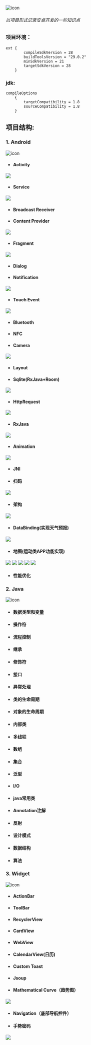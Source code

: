 ![icon](https://gitee.com/ZhangQQ_123/DeveloperHelper/raw/master/pics/icon_lancher.png)
###### 以项目形式记录安卓开发的一些知识点

### 项目环境：

```
ext {
        compileSdkVersion = 28
        buildToolsVersion = "29.0.2"
        minSdkVersion = 21
        targetSdkVersion = 28
    }
```
### jdk:


```
compileOptions 
    {
        targetCompatibility = 1.8
        sourceCompatibility = 1.8
    }
```
## 项目结构:


### 1. Android
![icon](https://gitee.com/ZhangQQ_123/DeveloperHelper/raw/master/pics/android.jpg)
- #### Activity
![](https://gitee.com/ZhangQQ_123/DeveloperHelper/raw/master/pics/activity.jpg)
- #### Service
![](https://gitee.com/ZhangQQ_123/DeveloperHelper/raw/master/pics/service.jpg)
- #### Broadcast Receiver
- #### Content Provider
![](https://gitee.com/ZhangQQ_123/DeveloperHelper/raw/master/pics/contentProvider.jpg)
- #### Fragment
![](https://gitee.com/ZhangQQ_123/DeveloperHelper/raw/master/pics/fragment.jpg)
- #### Dialog
- #### Notification
![](https://gitee.com/ZhangQQ_123/DeveloperHelper/raw/master/pics/notification.jpg)
- #### Touch Event
![](https://gitee.com/ZhangQQ_123/DeveloperHelper/raw/master/pics/touchEnent.jpg)
- #### Bluetooth
- #### NFC
- #### Camera
![](https://gitee.com/ZhangQQ_123/DeveloperHelper/raw/master/pics/camera.jpg)
- #### Layout
- #### Sqlite(RxJava+Room)
![](https://gitee.com/ZhangQQ_123/DeveloperHelper/raw/master/pics/database.jpg)
- #### HttpRequest
![](https://gitee.com/ZhangQQ_123/DeveloperHelper/raw/master/pics/http.jpg)
- #### RxJava
![](https://gitee.com/ZhangQQ_123/DeveloperHelper/raw/master/pics/rxjava.jpg)
- #### Animation
![](https://gitee.com/ZhangQQ_123/DeveloperHelper/raw/master/pics/animation.jpg)
- #### JNI
- #### 扫码
![](https://gitee.com/ZhangQQ_123/DeveloperHelper/raw/master/pics/scan.jpg)
- #### 架构
![](https://gitee.com/ZhangQQ_123/DeveloperHelper/raw/master/pics/jiagou.jpg)
- #### DataBinding(实现天气预报)
![](https://gitee.com/ZhangQQ_123/DeveloperHelper/raw/master/pics/dataBinding.jpg)
- #### 地图(运动类APP功能实现)
![](https://gitee.com/ZhangQQ_123/DeveloperHelper/raw/master/pics/map_01.jpg)
![](https://gitee.com/ZhangQQ_123/DeveloperHelper/raw/master/pics/map_02.jpg)
![](https://gitee.com/ZhangQQ_123/DeveloperHelper/raw/master/pics/map_03.jpg)
![](https://gitee.com/ZhangQQ_123/DeveloperHelper/raw/master/pics/map_04.jpg)
![](https://gitee.com/ZhangQQ_123/DeveloperHelper/raw/master/pics/map_05.jpg)
- #### 性能优化


### 2. Java
![icon](https://gitee.com/ZhangQQ_123/DeveloperHelper/raw/master/pics/java.jpg)
- #### 数据类型和变量
- #### 操作符
- #### 流程控制
- #### 继承
- #### 修饰符
- #### 接口
- #### 异常处理
- #### 类的生命周期
- #### 对象的生命周期
- #### 内部类
- #### 多线程
- #### 数组
- #### 集合
- #### 泛型
- #### I/O
- #### java常用类
- #### Annotation注解
- #### 反射
- #### 设计模式
- #### 数据结构
- #### 算法


### 3. Widget
![icon](https://gitee.com/ZhangQQ_123/DeveloperHelper/raw/master/pics/widget.jpg)
- #### ActionBar
- #### ToolBar
- #### RecyclerView
- #### CardView
- #### WebView
- #### CalendarView(日历)
- #### Custom Toast
- #### Jsoup
- #### Mathematical Curve（趋势图）
![](https://gitee.com/ZhangQQ_123/DeveloperHelper/raw/master/pics/quxian.jpg)
- #### Navigation（底部导航控件）
- #### 手势密码
![](https://gitee.com/ZhangQQ_123/DeveloperHelper/raw/master/pics/password.jpg)


